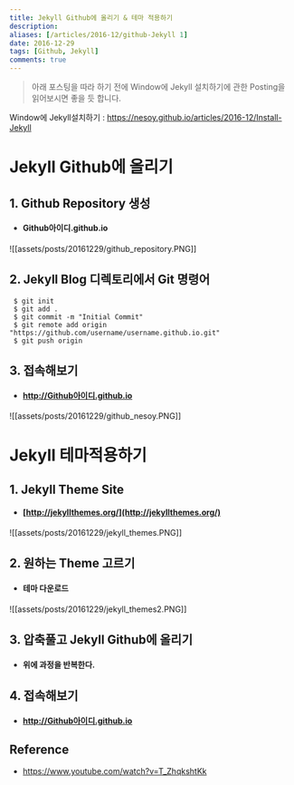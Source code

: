 ```yaml
---
title: Jekyll Github에 올리기 & 테마 적용하기
description: 
aliases: [/articles/2016-12/github-Jekyll 1]
date: 2016-12-29
tags: [Github, Jekyll]
comments: true
---
```

> 아래 포스팅을 따라 하기 전에 Window에 Jekyll 설치하기에 관한 Posting을 읽어보시면 좋을 듯 합니다.

Window에 Jekyll설치하기 : <https://nesoy.github.io/articles/2016-12/Install-Jekyll>

# **Jekyll Github에 올리기**
## 1. Github Repository 생성

- #### Github아이디.github.io

![[assets/posts/20161229/github_repository.PNG]]

## 2. Jekyll Blog 디렉토리에서 Git 명령어

```shell
 $ git init
 $ git add .
 $ git commit -m "Initial Commit"
 $ git remote add origin "https://github.com/username/username.github.io.git"
 $ git push origin
```

## 3. 접속해보기
  - #### http://Github아이디.github.io

![[assets/posts/20161229/github_nesoy.PNG]]


# **Jekyll 테마적용하기**

## 1. Jekyll Theme Site

- #### [http://jekyllthemes.org/](http://jekyllthemes.org/)

![[assets/posts/20161229/jekyll_themes.PNG]]

## 2. 원하는 Theme 고르기

- #### 테마 다운로드

![[assets/posts/20161229/jekyll_themes2.PNG]]

## 3. 압축풀고 Jekyll Github에 올리기

- #### 위에 과정을 반복한다.

## 4. 접속해보기
  - #### http://Github아이디.github.io

## Reference
- https://www.youtube.com/watch?v=T_ZhqkshtKk

